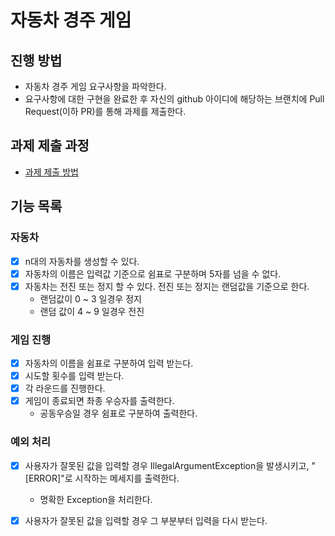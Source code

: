 # 자동차 경주 게임

## 진행 방법

* 자동차 경주 게임 요구사항을 파악한다.
* 요구사항에 대한 구현을 완료한 후 자신의 github 아이디에 해당하는 브랜치에 Pull Request(이하 PR)를 통해 과제를 제출한다.

## 과제 제출 과정

* [과제 제출 방법](https://github.com/next-step/nextstep-docs/tree/master/precourse)

## 기능 목록

### 자동차

- [x] n대의 자동차를 생성할 수 있다.
- [x] 자동차의 이름은 입력값 기준으로 쉼표로 구분하며 5자를 넘을 수 없다.
- [x] 자동차는 전진 또는 정지 할 수 있다. 전진 또는 정지는 랜덤값을 기준으로 한다.
    - 랜덤값이 0 ~ 3 일경우 정지
    - 랜덤 값이 4 ~ 9 일경우 전진

### 게임 진행

- [x] 자동차의 이름을 쉼표로 구분하여 입력 받는다.
- [x] 시도할 횟수를 입력 받는다.
- [x] 각 라운드를 진행한다.
- [x] 게임이 종료되면 촤종 우승자를 출력한다.
    - 공동우승일 경우 쉼표로 구분하여 출력한다.

### 예외 처리

- [x] 사용자가 잘못된 값을 입력할 경우 IllegalArgumentException을 발생시키고, "[ERROR]"로 시작하는 메세지를 출력한다.
    - 명확한 Exception을 처리한다.
- [x] 사용자가 잘못된 값을 입력할 경우 그 부분부터 입력을 다시 받는다.

